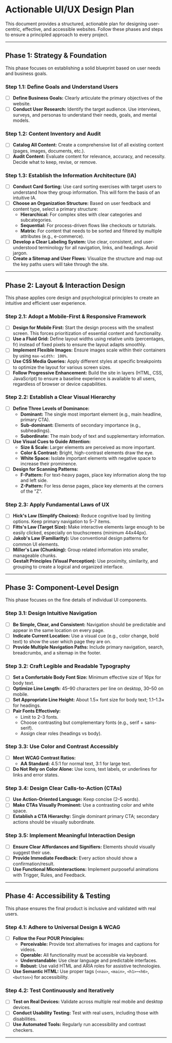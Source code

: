 # Actionable UI/UX Design Plan

This document provides a structured, actionable plan for designing user-centric, effective, and accessible websites. Follow these phases and steps to ensure a principled approach to every project.

---

## Phase 1: Strategy & Foundation

This phase focuses on establishing a solid blueprint based on user needs and business goals.

### Step 1.1: Define Goals and Understand Users
- [ ] **Define Business Goals:** Clearly articulate the primary objectives of the website.  
- [ ] **Conduct User Research:** Identify the target audience. Use interviews, surveys, and personas to understand their needs, goals, and mental models.  

### Step 1.2: Content Inventory and Audit
- [ ] **Catalog All Content:** Create a comprehensive list of all existing content (pages, images, documents, etc.).  
- [ ] **Audit Content:** Evaluate content for relevance, accuracy, and necessity. Decide what to keep, revise, or remove.  

### Step 1.3: Establish the Information Architecture (IA)
- [ ] **Conduct Card Sorting:** Use card sorting exercises with target users to understand how they group information. This will form the basis of an intuitive IA.  
- [ ] **Choose an Organization Structure:** Based on user feedback and content type, select a primary structure:  
  - **Hierarchical:** For complex sites with clear categories and subcategories.  
  - **Sequential:** For process-driven flows like checkouts or tutorials.  
  - **Matrix:** For content that needs to be sorted and filtered by multiple attributes (e.g., e-commerce).  
- [ ] **Develop a Clear Labeling System:** Use clear, consistent, and user-understood terminology for all navigation, links, and headings. Avoid jargon.  
- [ ] **Create a Sitemap and User Flows:** Visualize the structure and map out the key paths users will take through the site.  

---

## Phase 2: Layout & Interaction Design

This phase applies core design and psychological principles to create an intuitive and efficient user experience.

### Step 2.1: Adopt a Mobile-First & Responsive Framework
- [ ] **Design for Mobile First:** Start the design process with the smallest screen. This forces prioritization of essential content and functionality.  
- [ ] **Use a Fluid Grid:** Define layout widths using relative units (percentages, fr) instead of fixed pixels to ensure the layout adapts smoothly.  
- [ ] **Implement Flexible Images:** Ensure images scale within their containers by using `max-width: 100%`.  
- [ ] **Use CSS Media Queries:** Apply different styles at specific breakpoints to optimize the layout for various screen sizes.  
- [ ] **Follow Progressive Enhancement:** Build the site in layers (HTML, CSS, JavaScript) to ensure a baseline experience is available to all users, regardless of browser or device capabilities.  

### Step 2.2: Establish a Clear Visual Hierarchy
- [ ] **Define Three Levels of Dominance:**  
  - **Dominant:** The single most important element (e.g., main headline, primary CTA).  
  - **Sub-dominant:** Elements of secondary importance (e.g., subheadings).  
  - **Subordinate:** The main body of text and supplementary information.  
- [ ] **Use Visual Cues to Guide Attention:**  
  - **Size & Scale:** Larger elements are perceived as more important.  
  - **Color & Contrast:** Bright, high-contrast elements draw the eye.  
  - **White Space:** Isolate important elements with negative space to increase their prominence.  
- [ ] **Design for Scanning Patterns:**  
  - **F-Pattern:** For text-heavy pages, place key information along the top and left side.  
  - **Z-Pattern:** For less dense pages, place key elements at the corners of the "Z".  

### Step 2.3: Apply Fundamental Laws of UX
- [ ] **Hick's Law (Simplify Choices):** Reduce cognitive load by limiting options. Keep primary navigation to 5–7 items.  
- [ ] **Fitts's Law (Target Size):** Make interactive elements large enough to be easily clicked, especially on touchscreens (minimum 44x44px).  
- [ ] **Jakob's Law (Familiarity):** Use conventional design patterns for common UI elements.  
- [ ] **Miller's Law (Chunking):** Group related information into smaller, manageable chunks.  
- [ ] **Gestalt Principles (Visual Perception):** Use proximity, similarity, and grouping to create a logical and organized interface.  

---

## Phase 3: Component-Level Design

This phase focuses on the fine details of individual UI components.

### Step 3.1: Design Intuitive Navigation
- [ ] **Be Simple, Clear, and Consistent:** Navigation should be predictable and appear in the same location on every page.  
- [ ] **Indicate Current Location:** Use a visual cue (e.g., color change, bold text) to show the user which page they are on.  
- [ ] **Provide Multiple Navigation Paths:** Include primary navigation, search, breadcrumbs, and a sitemap in the footer.  

### Step 3.2: Craft Legible and Readable Typography
- [ ] **Set a Comfortable Body Font Size:** Minimum effective size of 16px for body text.  
- [ ] **Optimize Line Length:** 45–90 characters per line on desktop, 30–50 on mobile.  
- [ ] **Set Appropriate Line Height:** About 1.5× font size for body text; 1.1–1.3× for headings.  
- [ ] **Pair Fonts Effectively:**  
  - Limit to 2–3 fonts.  
  - Choose contrasting but complementary fonts (e.g., serif + sans-serif).  
  - Assign clear roles (headings vs body).  

### Step 3.3: Use Color and Contrast Accessibly
- [ ] **Meet WCAG Contrast Ratios:**  
  - **AA Standard:** 4.5:1 for normal text, 3:1 for large text.  
- [ ] **Do Not Rely on Color Alone:** Use icons, text labels, or underlines for links and error states.  

### Step 3.4: Design Clear Calls-to-Action (CTAs)
- [ ] **Use Action-Oriented Language:** Keep concise (2–5 words).  
- [ ] **Make CTAs Visually Prominent:** Use a contrasting color and white space.  
- [ ] **Establish a CTA Hierarchy:** Single dominant primary CTA; secondary actions should be visually subordinate.  

### Step 3.5: Implement Meaningful Interaction Design
- [ ] **Ensure Clear Affordances and Signifiers:** Elements should visually suggest their use.  
- [ ] **Provide Immediate Feedback:** Every action should show a confirmation/result.  
- [ ] **Use Functional Microinteractions:** Implement purposeful animations with Trigger, Rules, and Feedback.  

---

## Phase 4: Accessibility & Testing

This phase ensures the final product is inclusive and validated with real users.

### Step 4.1: Adhere to Universal Design & WCAG
- [ ] **Follow the Four POUR Principles:**  
  - **Perceivable:** Provide text alternatives for images and captions for videos.  
  - **Operable:** All functionality must be accessible via keyboard.  
  - **Understandable:** Use clear language and predictable interfaces.  
  - **Robust:** Use valid HTML and ARIA roles for assistive technologies.  
- [ ] **Use Semantic HTML:** Use proper tags (`<nav>`, `<main>`, `<h1>`–`<h6>`, `<button>`) for accessibility.  

### Step 4.2: Test Continuously and Iteratively
- [ ] **Test on Real Devices:** Validate across multiple real mobile and desktop devices.  
- [ ] **Conduct Usability Testing:** Test with real users, including those with disabilities.  
- [ ] **Use Automated Tools:** Regularly run accessibility and contrast checkers.  

---